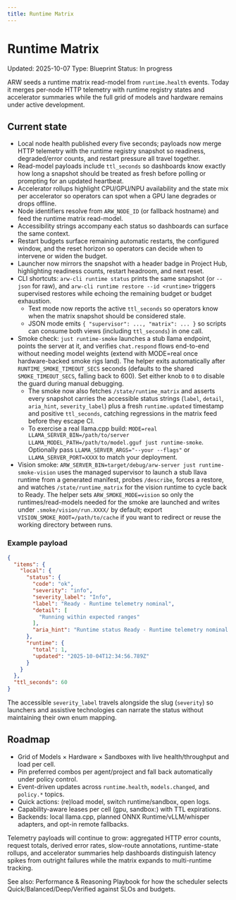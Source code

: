 ```yaml
---
title: Runtime Matrix
---
```


# Runtime Matrix
Updated: 2025-10-07
Type: Blueprint
Status: In progress

ARW seeds a runtime matrix read-model from `runtime.health` events. Today it merges per-node HTTP telemetry with runtime registry states and accelerator summaries while the full grid of models and hardware remains under active development.

## Current state
- Local node health published every five seconds; payloads now merge HTTP telemetry with the runtime registry snapshot so readiness, degraded/error counts, and restart pressure all travel together.
- Read-model payloads include `ttl_seconds` so dashboards know exactly how long a snapshot should be treated as fresh before polling or prompting for an updated heartbeat.
- Accelerator rollups highlight CPU/GPU/NPU availability and the state mix per accelerator so operators can spot when a GPU lane degrades or drops offline.
- Node identifiers resolve from `ARW_NODE_ID` (or fallback hostname) and feed the runtime matrix read-model.
- Accessibility strings accompany each status so dashboards can surface the same context.
- Restart budgets surface remaining automatic restarts, the configured window, and the reset horizon so operators can decide when to intervene or widen the budget.
- Launcher now mirrors the snapshot with a header badge in Project Hub, highlighting readiness counts, restart headroom, and next reset.
- CLI shortcuts: `arw-cli runtime status` prints the same snapshot (or `--json` for raw), and `arw-cli runtime restore --id <runtime>` triggers supervised restores while echoing the remaining budget or budget exhaustion.
  - Text mode now reports the active `ttl_seconds` so operators know when the matrix snapshot should be considered stale.
  - JSON mode emits `{ "supervisor": ..., "matrix": ... }` so scripts can consume both views (including `ttl_seconds`) in one call.
- Smoke check: `just runtime-smoke` launches a stub llama endpoint, points the server at it, and verifies `chat.respond` flows end-to-end without needing model weights (extend with MODE=real once hardware-backed smoke rigs land). The helper exits automatically after `RUNTIME_SMOKE_TIMEOUT_SECS` seconds (defaults to the shared `SMOKE_TIMEOUT_SECS`, falling back to 600). Set either knob to `0` to disable the guard during manual debugging.
  - The smoke now also fetches `/state/runtime_matrix` and asserts every snapshot carries the accessible status strings (`label`, `detail`, `aria_hint`, `severity_label`) plus a fresh `runtime.updated` timestamp and positive `ttl_seconds`, catching regressions in the matrix feed before they escape CI.
  - To exercise a real llama.cpp build: `MODE=real LLAMA_SERVER_BIN=/path/to/server LLAMA_MODEL_PATH=/path/to/model.gguf just runtime-smoke`. Optionally pass `LLAMA_SERVER_ARGS="--your --flags"` or `LLAMA_SERVER_PORT=XXXX` to match your deployment.
- Vision smoke: `ARW_SERVER_BIN=target/debug/arw-server just runtime-smoke-vision` uses the managed supervisor to launch a stub llava runtime from a generated manifest, probes `/describe`, forces a restore, and watches `/state/runtime_matrix` for the vision runtime to cycle back to Ready. The helper sets `ARW_SMOKE_MODE=vision` so only the runtimes/read-models needed for the smoke are launched and writes under `.smoke/vision/run.XXXX/` by default; export `VISION_SMOKE_ROOT=/path/to/cache` if you want to redirect or reuse the working directory between runs.

### Example payload
```json
{
  "items": {
    "local": {
      "status": {
        "code": "ok",
        "severity": "info",
        "severity_label": "Info",
        "label": "Ready - Runtime telemetry nominal",
        "detail": [
          "Running within expected ranges"
        ],
        "aria_hint": "Runtime status Ready - Runtime telemetry nominal. Running within expected ranges"
      },
      "runtime": {
        "total": 1,
        "updated": "2025-10-04T12:34:56.789Z"
      }
    }
  },
  "ttl_seconds": 60
}
```
The accessible `severity_label` travels alongside the slug (`severity`) so launchers and assistive technologies can narrate the status without maintaining their own enum mapping.

## Roadmap
- Grid of Models × Hardware × Sandboxes with live health/throughput and load per cell.
- Pin preferred combos per agent/project and fall back automatically under policy control.
- Event-driven updates across `runtime.health`, `models.changed`, and `policy.*` topics.
- Quick actions: (re)load model, switch runtime/sandbox, open logs.
- Capability-aware leases per cell (gpu, sandbox:<kind>) with TTL expirations.
- Backends: local llama.cpp, planned ONNX Runtime/vLLM/whisper adapters, and opt-in remote fallbacks.

Telemetry payloads will continue to grow: aggregated HTTP error counts, request totals, derived error rates, slow-route annotations, runtime-state rollups, and accelerator summaries help dashboards distinguish latency spikes from outright failures while the matrix expands to multi-runtime tracking.

See also: Performance & Reasoning Playbook for how the scheduler selects Quick/Balanced/Deep/Verified against SLOs and budgets.
